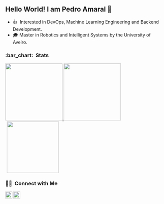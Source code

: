<!--
**pedromiglou/pedromiglou** is a ✨ _special_ ✨ repository because its `README.md` (this file) appears on your GitHub profile.

Here are some ideas to get you started:

- 🔭 I’m currently working on ...
- 🌱 I’m currently learning ...
- 👯 I’m looking to collaborate on ...
- 🤔 I’m looking for help with ...
- 💬 Ask me about ...
- 📫 How to reach me: ...
- 😄 Pronouns: ...
- ⚡ Fun fact: ...
-->

<h2> Hello World! I am Pedro Amaral 👋 </h2>

- :thumbsup:&nbsp; Interested in DevOps, Machine Learning Engineering and Backend Development.
- 🎓  Master in Robotics and Intelligent Systems by the University of Aveiro.

<h3> :bar_chart: &nbsp;Stats </h3>
<a href="https://github.com/pedromiglou">
  <img height="180em" src="https://github-readme-stats.vercel.app/api?username=pedromiglou&theme=react&show_icons=true&count_private=True" />
  <img height="180em" src="https://github-readme-stats.vercel.app/api/top-langs/?username=pedromiglou&theme=react&layout=compact&langs_count=6&hide=TeX,CSS" />
</a>

<img height="163" style="margin-left:5px;" src="https://github-profile-trophy.vercel.app/?username=pedromiglou&theme=dracula&margin-w=5&margin-h=5&row=2&column=5&rank=SECRET,SSS,SS,S,AAA,AA,A,BBB,BB,B" />

<h3> 🤝🏻 &nbsp;Connect with Me </h3>
<a href="https://www.linkedin.com/in/p-amaral/">
  <img align="left" alt="LinkedIn" width="22px" src="https://cdn.jsdelivr.net/npm/simple-icons@v3/icons/linkedin.svg" />
</a>
<a href="https://github.com/pedromiglou">
  <img align="left" alt="Github" width="22px" src="https://cdn.jsdelivr.net/npm/simple-icons@v3/icons/github.svg" />
</a>
